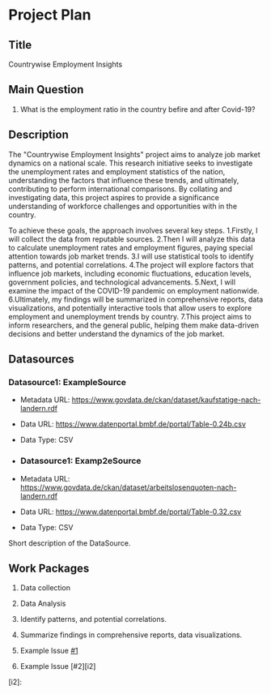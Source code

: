 # Project Plan

## Title
<!-- Give your project a short title. -->
Countrywise Employment Insights

## Main Question

<!-- Think about one main question you want to answer based on the data. -->
1. What is the employment ratio in the country befire and after Covid-19?

## Description

<!-- Describe your data science project in max. 200 words. Consider writing about why and how you attempt it. -->
The "Countrywise Employment Insights" project aims to analyze job market dynamics on a national scale. This research initiative seeks to investigate the unemployment rates and employment statistics of the nation, understanding the factors that influence these trends, and ultimately, contributing to perform international comparisons. By collating and investigating data, this project aspires to provide a significance understanding of workforce challenges and opportunities with in the country.

To achieve these goals, the approach involves several key steps. 
1.Firstly, I will collect the data from reputable sources.
2.Then I will analyze this data to calculate unemployment rates and employment figures, paying special attention towards job market trends. 
3.I will use statistical tools to identify patterns, and potential correlations.
4.The project will explore factors that influence job markets, including economic fluctuations, education levels, government policies, and technological advancements. 
5.Next, I will examine the impact of the COVID-19 pandemic on employment nationwide.
6.Ultimately, my findings will be summarized in comprehensive reports, data visualizations, and potentially interactive tools that allow users to explore employment and unemployment trends by country. 
7.This project aims to inform researchers, and the general public, helping them make data-driven decisions and better understand the dynamics of the job market.

## Datasources

<!-- Describe each datasources you plan to use in a section. Use the prefic "DatasourceX" where X is the id of the datasource. -->

### Datasource1: ExampleSource
* Metadata URL: https://www.govdata.de/ckan/dataset/kaufstatige-nach-landern.rdf
* Data URL: https://www.datenportal.bmbf.de/portal/Table-0.24b.csv
* Data Type: CSV

* ### Datasource1: Examp2eSource
* Metadata URL: https://www.govdata.de/ckan/dataset/arbeitslosenquoten-nach-landern.rdf
* Data URL: https://www.datenportal.bmbf.de/portal/Table-0.32.csv
* Data Type: CSV


Short description of the DataSource.

## Work Packages

<!-- List of work packages ordered sequentially, each pointing to an issue with more details. -->
1. Data collection
2. Data Analysis
3. Identify patterns, and potential correlations.
4. Summarize findings in comprehensive reports, data visualizations.


1. Example Issue [#1][i1]
2. Example Issue [#2][i2]    

[i1]: https://github.com/Hafsa70/made_HafsaMateen/issues/1
[i2]: 
